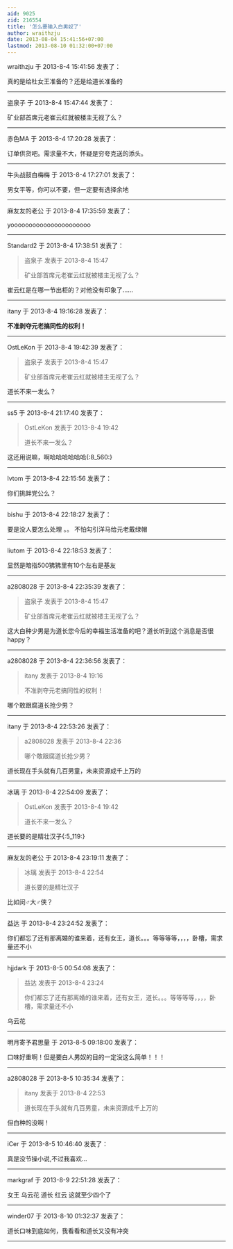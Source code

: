 ```yaml
---
aid: 9025
zid: 216554
title: '怎么要输入白男奴了'
author: wraithzju
date: 2013-08-04 15:41:56+07:00
lastmod: 2013-08-10 01:32:00+07:00
---
```


wraithzju 于 2013-8-4 15:41:56 发表了：

真的是给杜女王准备的？还是给道长准备的

---------

盗泉子 于 2013-8-4 15:47:44 发表了：

矿业部首席元老崔云红就被楼主无视了么？

---------

赤色MA 于 2013-8-4 17:20:28 发表了：

订单供货吧。需求量不大，怀疑是穷夸克送的添头。

---------

牛头战鼓白梅梅 于 2013-8-4 17:27:01 发表了：

男女平等，你可以不要，但一定要有选择余地

---------

麻友友的老公 于 2013-8-4 17:35:59 发表了：

yoooooooooooooooooooooo

---------

Standard2 于 2013-8-4 17:38:51 发表了：

> 盗泉子 发表于 2013-8-4 15:47
> 
> 矿业部首席元老崔云红就被楼主无视了么？



崔云红是在哪一节出柜的？对他没有印象了……

---------

itany 于 2013-8-4 19:16:28 发表了：

**不准剥夺元老搞同性的权利！**

---------

OstLeKon 于 2013-8-4 19:42:39 发表了：

> 盗泉子 发表于 2013-8-4 15:47
> 
> 矿业部首席元老崔云红就被楼主无视了么？



道长不来一发么？

---------

ss5 于 2013-8-4 21:17:40 发表了：

> OstLeKon 发表于 2013-8-4 19:42
> 
> 道长不来一发么？



这还用说嘛，啊哈哈哈哈哈哈{:8\_560:}

---------

lvtom 于 2013-8-4 22:15:56 发表了：

你们挑衅党公么？

---------

bishu 于 2013-8-4 22:18:27 发表了：

要是没人要怎么处理 。。 不怕勾引洋马给元老戴绿帽

---------

liutom 于 2013-8-4 22:18:53 发表了：

显然是暗指500狒狒里有10个左右是基友

---------

a2808028 于 2013-8-4 22:35:39 发表了：

> 盗泉子 发表于 2013-8-4 15:47
> 
> 矿业部首席元老崔云红就被楼主无视了么？



这大白种少男是为道长您今后的幸福生活准备的吧？道长听到这个消息是否很happy？

---------

a2808028 于 2013-8-4 22:36:56 发表了：

> itany 发表于 2013-8-4 19:16
> 
> 不准剥夺元老搞同性的权利！



哪个敢跟腐道长抢少男？

---------

itany 于 2013-8-4 22:53:26 发表了：

> a2808028 发表于 2013-8-4 22:36
> 
> 哪个敢跟腐道长抢少男？



道长现在手头就有几百男童，未来资源成千上万的

---------

冰璃 于 2013-8-4 22:54:09 发表了：

> OstLeKon 发表于 2013-8-4 19:42
> 
> 道长不来一发么？



道长要的是精壮汉子{:5\_119:}

---------

麻友友的老公 于 2013-8-4 23:19:11 发表了：

> 冰璃 发表于 2013-8-4 22:54
> 
> 道长要的是精壮汉子



比如闵♂大♂侠？

---------

益达 于 2013-8-4 23:24:52 发表了：

你们都忘了还有那离婚的谁来着，还有女王，道长。。。等等等等，，，，卧槽，需求量还不小

---------

hjjdark 于 2013-8-5 00:54:08 发表了：

> 益达 发表于 2013-8-4 23:24
> 
> 你们都忘了还有那离婚的谁来着，还有女王，道长。。。等等等等，，，，卧槽，需求量还不小



乌云花

---------

明月寄予君思量 于 2013-8-5 09:18:00 发表了：

口味好重啊！但是要白人男奴的目的一定没这么简单！！！

---------

a2808028 于 2013-8-5 10:35:34 发表了：

> itany 发表于 2013-8-4 22:53
> 
> 道长现在手头就有几百男童，未来资源成千上万的



但白种的没啊！

---------

iCer 于 2013-8-5 10:46:40 发表了：

真是没节操小说,不过我喜欢...

---------

markgraf 于 2013-8-9 22:51:28 发表了：

女王 乌云花 道长 红云 这就至少四个了

---------

winder07 于 2013-8-10 01:32:37 发表了：

道长口味到底如何，我看看和道长又没有冲突

---------


